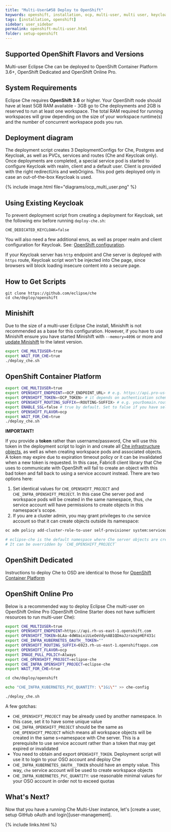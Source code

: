 ```yaml
---
title: "Multi-User&#58 Deploy to OpenShift"
keywords: openshift, installation, ocp, multi-user, multi user, keycloak, postgres, s2i, deployment
tags: [installation, openshift]
sidebar: user_sidebar
permalink: openshift-multi-user.html
folder: setup-openshift
---
```


## Supported OpenShift Flavors and Versions

Multi-user Eclipse Che can be deployed to OpenShift Container Platform 3.6+, OpenShift Dedicated and OpenShift Online Pro.

## System Requirements

Eclipse Che requires **OpenShift 3.6** or higher. Your OpenShift node should have at least 5GB RAM available - 3GB go to Che deployments and 2GB is reserved to run at least one workspace. The total RAM required for running workspaces will grow depending on the size of your workspace runtime(s) and the number of concurrent workspace pods you run.

## Deployment diagram

The deployment script creates 3 DeploymentConfigs for Che, Postgres and Keycloak, as well as PVCs, services and routes (Che and Keycloak only). Once deployments are completed, a special service pod is started to configure Keycloak with realm, client and a default user. Client is provided with the right redirectUris and webOrigins. This pod gets deployed only in case an out-of-the-box Keycloak is used.

{% include image.html file="diagrams/ocp_multi_user.png" %}

## Using Existing Keycloak

To prevent deployment script from creating a deployment for Keycloak, set the following env before running `deploy-che.sh`:

`CHE_DEDICATED_KEYCLOAK=false`

You will also need a few additional envs, as well as proper realm and client configuration for Keycloak. See: [OpenShift configuration](openshift-config.html#multi-user-using-own-keycloak-and-psql).

If your Keycloak server has `http` endpoint and Che server is deployed with `https` route, Keycloak script won't be injected into Che page, since browsers will block loading insecure content into a secure page.

## How to Get Scripts


```shell
git clone https://github.com/eclipse/che
cd che/deploy/openshift
```

## Minishift

Due to the size of a multi-user Eclipse Che install, Minishift is not recommended as a base for this configuration. However, if you have to use Minishift ensure you have started Minishift with `--memory=4096` or more and [update Minishift](https://docs.openshift.org/latest/minishift/getting-started/updating.html) to the latest version.

```bash
export CHE_MULTIUSER=true
export WAIT_FOR_CHE=true
./deploy_che.sh
```


## OpenShift Container Platform

```bash
export CHE_MULTIUSER=true
export OPENSHIFT_ENDPOINT=<OCP_ENDPOINT_URL> # e.g. https://api.pro-us-east-1.openshift.com for OpenShift Online Pro
export OPENSHIFT_TOKEN=<OCP_TOKEN> # it depends on authentication scheme for your OCP cluster - it can also be OPENSHIFT_USERNAME and OPENSHIFT_PASSWORD instead
export OPENSHIFT_ROUTING_SUFFIX=<ROUTING-SUFFIX> # e.g. yourDomain.router.com or b9ad.pro-us-east-1.openshiftapps.com for OpenShift Online Pro East Region
export ENABLE_SSL=false # true by default. Set to false if you have self signed certs
export OPENSHIFT_FLAVOR=ocp
export WAIT_FOR_CHE=true
./deploy_che.sh
```

**IMPORTANT!**

If you provide a **token** rather than username/password, Che will use this token in the deployment script to login in and create all [Che infrastructure objects](#deployment-diagram), as well as when creating workspace pods and associated objects. A token may expire due to expiration timeout policy or it can be invalidated when a new token is requested. In this case, Fabric8 client library that Che uses to communicate with OpenShift will fail to create an object with this bad token and fall back to using a service account instead. There are two options here:

1. Set identical values for `CHE_OPENSHIFT_PROJECT` and `CHE_INFRA_OPENSHIFT_PROJECT`. In this case Che server pod and workspace pods will be created in the same namespace, thus, `che` service account will have permissions to create objects in this namespace's scope.
2. If you are a cluster admin, you may grant privileges to `che` service account so that it can create objects outside its namespace:

```bash
oc adm policy add-cluster-role-to-user self-provisioner system:serviceaccount:eclipse-che:che

# eclipse-che is the default namespace where Che server objects are created.
# It can be overridden by `CHE_OPENSHIFT_PROJECT`
```

## OpenShift Dedicated

Instructions to deploy Che to OSD are identical to those for [OpenShift Container Platform](#openshift-container-platform)

## OpenShift Online Pro

Below is a recommended way to deploy Eclipse Che multi-user on OpenShift Online Pro (OpenShift Online Starter does not have sufficient resources to run multi-user Che):

```bash
export CHE_MULTIUSER=true
export OPENSHIFT_ENDPOINT=https://api.rh-us-east-1.openshift.com
export OPENSHIFT_TOKEN=bLAa-4dWUaixiUieOeVdynAB1QDmaJzrazepHEF431c
export CHE_INFRA_KUBERNETES_OAUTH__TOKEN=""
export OPENSHIFT_ROUTING_SUFFIX=6923.rh-us-east-1.openshiftapps.com
export OPENSHIFT_FLAVOR=ocp
export IMAGE_PULL_POLICY=Always
export CHE_OPENSHIFT_PROJECT=eclipse-che
export CHE_INFRA_OPENSHIFT_PROJECT=eclipse-che
export WAIT_FOR_CHE=true

cd che/deploy/openshift

echo "CHE_INFRA_KUBERNETES_PVC_QUANTITY: \"1Gi\"" >> che-config

./deploy_che.sh
```

A few gotchas:

* `CHE_OPENSHIFT_PROJECT` may be already used by another namespace. In this case, set it to have some unique value
* `CHE_INFRA_OPENSHIFT_PROJECT` should be the same as `CHE_OPENSHIFT_PROJECT` which means all workspace objects will be created in the same s=namespace with Che server.
This is a prerequisite to use service account rather than a token that may get expired or invalidated
* You need to obtain and export `OPENSHIFT_TOKEN`. Deployment script will use it to login to your OSO account and deploy Che
* `CHE_INFRA_KUBERNETES_OAUTH__TOKEN` should have an empty value. This way, `che` service account will be used to create workspace objects
* `CHE_INFRA_KUBERNETES_PVC_QUANTITY`: use reasonable minimal values for your OSO account in order not to exceed quotas


## What's Next?

Now that you have a running Che Multi-User instance, let's [create a user, setup GitHub oAuth and login][user-management].

{% include links.html %}
